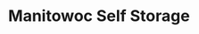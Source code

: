 ---
title: "Manitowoc Self Storage"
url: /manitowoc/manitowoc-self-storage/
shop: storage rental
---